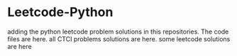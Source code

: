 # Leetcode-Python
adding the python leetcode problem solutions in this repositories. 
The code files are here.
all CTCI problems solutions are here.
some leetcode solutions are here























